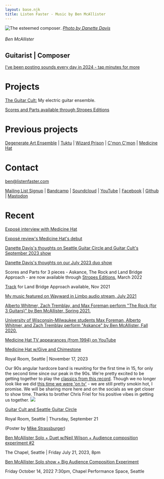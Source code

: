 ```yaml
---
layout: base.njk
title: Listen Faster - Music by Ben McAllister
---
```



<div id="home-header">

![The esteemed composer](/main/img/ben-danette-piano-bw.png).
[*Photo by Danette Davis*](https://www.danettedavis.com/)
###### Ben McAllister

## Guitarist | Composer

</div>

<div id="home-body">

[I've been posting sounds every day in 2024 - tap minutes for more](/main/1min/)

# Projects

[The Guitar Cult:](https://www.theguitarcult.com/) My electric guitar ensemble.

[Scores and Parts available through Stropes Editions](https://www.stropes.com/ben-mcallister/)


# Previous projects

[Degenerate Art Ensemble](https://www.degenerateartensemble.com/) | [Tuktu](https://listenfastermusic.bandcamp.com/album/qayaq-1) | [Wizard Prison](https://wizardprison.bandcamp.com/) | [C'mon C'mon](https://cmoncmon.bandcamp.com/) | [Medicine Hat](https://listenfastermusic.bandcamp.com/album/medicine-hat)

# Contact

ben@listenfaster.com

[Mailing List Signup](http://eepurl.com/bbcGMr) | [Bandcamp](https://listenfastermusic.bandcamp.com/) | [Soundcloud](https://soundcloud.com/listenfaster/) | [YouTube](https://www.youtube.com/channel/UCWBSD3mHhaImuKrzbQ0zHQA) | [Facebook](https://www.facebook.com/ben.mcallister) | [Github](https://github.com/benmca/) | <a rel="me" href="https://social.toplap.org/@listenfaster">Mastodon</a>

# Recent

[Exposé interview with Medicine Hat](http://expose.org/index.php/articles/display/from-backwards-brubeck-to-stage-diving-the-medicine-hat-interview-2.html)

[Exposé review's Medicine Hat's debut](http://expose.org/index.php/articles/display/medicine-hat-medicine-hat-2.html)

[Danette Davis's thoughts on Seattle Guitar Circle and Guitar Cult's September 2023 show](https://www.danettedavis.com/journal-silent-girl-with-the-camera/2023/9/23/sweet-dreams-and-wonderous-chaos)

[Danette Davis's thoughts on our July 2023 duo show](https://www.danettedavis.com/journal-silent-girl-with-the-camera/2023/7/23/stereophonic-sound)

Scores and Parts for 3 pieces - Askance, The Rock and Land Bridge Approach - are now available through [Stropes Editions](https://www.stropes.com/ben-mcallister/), March 2022

[Track](https://listenfastermusic.bandcamp.com/track/land-bridge-approach-for-3-guitars) for Land Bridge Approach available, Nov 2021

[My music featured on Wayward in Limbo audio stream, July 2021](https://www.listenfaster.com/main/wayward-in-limbo-series-july-2021-liner-notes/)

[Alberto Whitmer, Zach Tremblay, and Max Foreman perform "The Rock (for 3 Guitars)" by Ben McAllister, Spring 2021.](https://www.youtube.com/watch?v=2M7vOIHOeeU)

[University of Wisconsin-Milwaukee students Max Foreman, Alberto Whitmer, and Zach Tremblay perform "Askance" by Ben McAllister, Fall 2020.](https://www.youtube.com/watch?v=hmvI6H64SPI)

[Medicine Hat TV appearances (from 1994)  on YouTube](https://www.youtube.com/playlist?list=PL8HqEsHojIXPM3Nn-1xxiXzWyiu_Mn-T6)

[Medicine Hat w/Give and Chimestone]() 

Royal Room, Seattle | November 17, 2023 

Our 90s angular hardcore band is reuniting for the first time in 15, for only the second time since our peak in the 90s. We're pretty excited to be getting together to play the [classics from this record](https://listenfastermusic.bandcamp.com/album/medicine-hat). Though we no longer look like we did [this time we were 'on tv'](https://www.youtube.com/watch?v=ZHGJb1pCbWk) - we are still pretty smokin hot, I promise. We will be sharing more here and on the socials as we get closer to show time. Thanks to brother Chris Friel for his positive vibes in getting us together. 
[![](/main/img/GC-Royal-Room-FB-header.png)](https://www.strangertickets.com/events/141872098/guitar-cultseattle-guitar-circle)

[Guitar Cult and Seattle Guitar Circle](https://www.strangertickets.com/events/141872098/guitar-cultseattle-guitar-circle)

Royal Room, Seattle | Thursday, September 21

(Poster by [Mike Strassburger](https://mikestrassburger.com/))

[Ben McAllister Solo + Duet w/Neil Wilson + Audience composition experiment #2](https://www.waywardmusic.org/?p=7643)

The Chapel, Seattle | Friday July 21, 2023, 8pm

[Ben McAllister Solo show + Big Audience Composition Experiment](https://www.waywardmusic.org/?p=7086)

Friday October 14, 2022 7:30pm, Chapel Performance Space, Seattle

</div>


